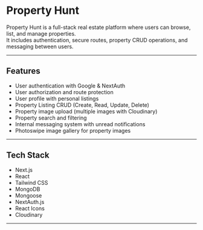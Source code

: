 # Property Hunt

Property Hunt is a full-stack real estate platform where users can browse, list, and manage properties.  
It includes authentication, secure routes, property CRUD operations, and messaging between users.

---

## Features

- User authentication with Google & NextAuth  
- User authorization and route protection  
- User profile with personal listings  
- Property Listing CRUD (Create, Read, Update, Delete)  
- Property image upload (multiple images with Cloudinary)  
- Property search and filtering  
- Internal messaging system with unread notifications  
- Photoswipe image gallery for property images  

---

## Tech Stack

- Next.js  
- React  
- Tailwind CSS  
- MongoDB  
- Mongoose  
- NextAuth.js  
- React Icons  
- Cloudinary  

---

